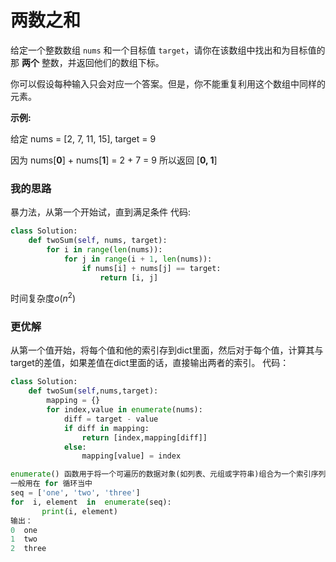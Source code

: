 ﻿# 两数之和
给定一个整数数组  `nums` 和一个目标值  `target`，请你在该数组中找出和为目标值的那 **两个** 整数，并返回他们的数组下标。

你可以假设每种输入只会对应一个答案。但是，你不能重复利用这个数组中同样的元素。

**示例:**

给定 nums = [2, 7, 11, 15], target = 9

因为 nums[**0**] + nums[**1**] = 2 + 7 = 9
所以返回 [**0, 1**]

### 我的思路
暴力法，从第一个开始试，直到满足条件
代码:
```python
class Solution:  
    def twoSum(self, nums, target):  
        for i in range(len(nums)):  
            for j in range(i + 1, len(nums)):  
                if nums[i] + nums[j] == target:  
                    return [i, j]
```
时间复杂度$o(n^{2})$

### 更优解
从第一个值开始，将每个值和他的索引存到dict里面，然后对于每个值，计算其与target的差值，如果差值在dict里面的话，直接输出两者的索引。
代码：
```python
class Solution:  
    def twoSum(self,nums,target):  
        mapping = {}  
        for index,value in enumerate(nums):  
            diff = target - value  
            if diff in mapping:  
                return [index,mapping[diff]]  
            else:  
                mapping[value] = index
```
```python
enumerate() 函数用于将一个可遍历的数据对象(如列表、元组或字符串)组合为一个索引序列，同时列出数据和数据下标，
一般用在 for 循环当中
seq = ['one', 'two', 'three'] 
for  i, element  in  enumerate(seq): 
       print(i, element)
输出：
0  one  
1  two  
2  three
```
